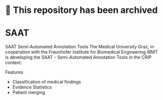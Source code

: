 # 🚫 This repository has been archived

SAAT
====

SAAT Semi-Automated Annotation Tools
The Medical University Graz, in cooperation with the Fraunhofer Institute for Biomedical Engineering IBMT is developing the SAAT - Semi-Automated Annotation Tools in the CRIP context.


Features

* Classification of medical findings
* Evidence Statistics
* Patient merging

